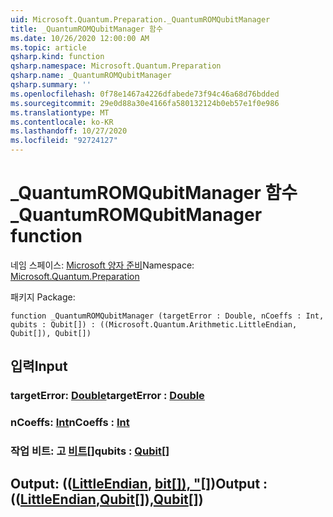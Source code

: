 ```yaml
---
uid: Microsoft.Quantum.Preparation._QuantumROMQubitManager
title: _QuantumROMQubitManager 함수
ms.date: 10/26/2020 12:00:00 AM
ms.topic: article
qsharp.kind: function
qsharp.namespace: Microsoft.Quantum.Preparation
qsharp.name: _QuantumROMQubitManager
qsharp.summary: ''
ms.openlocfilehash: 0f78e1467a4226dfabede73f94c46a68d76bdded
ms.sourcegitcommit: 29e0d88a30e4166fa580132124b0eb57e1f0e986
ms.translationtype: MT
ms.contentlocale: ko-KR
ms.lasthandoff: 10/27/2020
ms.locfileid: "92724127"
---
```

# <a name="_quantumromqubitmanager-function"></a><span data-ttu-id="20bf3-102">_QuantumROMQubitManager 함수</span><span class="sxs-lookup"><span data-stu-id="20bf3-102">_QuantumROMQubitManager function</span></span>

<span data-ttu-id="20bf3-103">네임 스페이스: [Microsoft 양자 준비](xref:Microsoft.Quantum.Preparation)</span><span class="sxs-lookup"><span data-stu-id="20bf3-103">Namespace: [Microsoft.Quantum.Preparation](xref:Microsoft.Quantum.Preparation)</span></span>

<span data-ttu-id="20bf3-104">패키지 [](https://nuget.org/packages/)</span><span class="sxs-lookup"><span data-stu-id="20bf3-104">Package: [](https://nuget.org/packages/)</span></span>




```qsharp
function _QuantumROMQubitManager (targetError : Double, nCoeffs : Int, qubits : Qubit[]) : ((Microsoft.Quantum.Arithmetic.LittleEndian, Qubit[]), Qubit[])
```


## <a name="input"></a><span data-ttu-id="20bf3-105">입력</span><span class="sxs-lookup"><span data-stu-id="20bf3-105">Input</span></span>

### <a name="targeterror--double"></a><span data-ttu-id="20bf3-106">targetError: [Double](xref:microsoft.quantum.lang-ref.double)</span><span class="sxs-lookup"><span data-stu-id="20bf3-106">targetError : [Double](xref:microsoft.quantum.lang-ref.double)</span></span>




### <a name="ncoeffs--int"></a><span data-ttu-id="20bf3-107">nCoeffs: [Int](xref:microsoft.quantum.lang-ref.int)</span><span class="sxs-lookup"><span data-stu-id="20bf3-107">nCoeffs : [Int](xref:microsoft.quantum.lang-ref.int)</span></span>




### <a name="qubits--qubit"></a><span data-ttu-id="20bf3-108">작업 비트: 고 [비트](xref:microsoft.quantum.lang-ref.qubit)[]</span><span class="sxs-lookup"><span data-stu-id="20bf3-108">qubits : [Qubit](xref:microsoft.quantum.lang-ref.qubit)[]</span></span>





## <a name="output--littleendianqubitqubit"></a><span data-ttu-id="20bf3-109">Output: (([LittleEndian](xref:Microsoft.Quantum.Arithmetic.LittleEndian), [bit](xref:microsoft.quantum.lang-ref.qubit)[[]), "](xref:microsoft.quantum.lang-ref.qubit)[])</span><span class="sxs-lookup"><span data-stu-id="20bf3-109">Output : (([LittleEndian](xref:Microsoft.Quantum.Arithmetic.LittleEndian),[Qubit](xref:microsoft.quantum.lang-ref.qubit)[]),[Qubit](xref:microsoft.quantum.lang-ref.qubit)[])</span></span>

